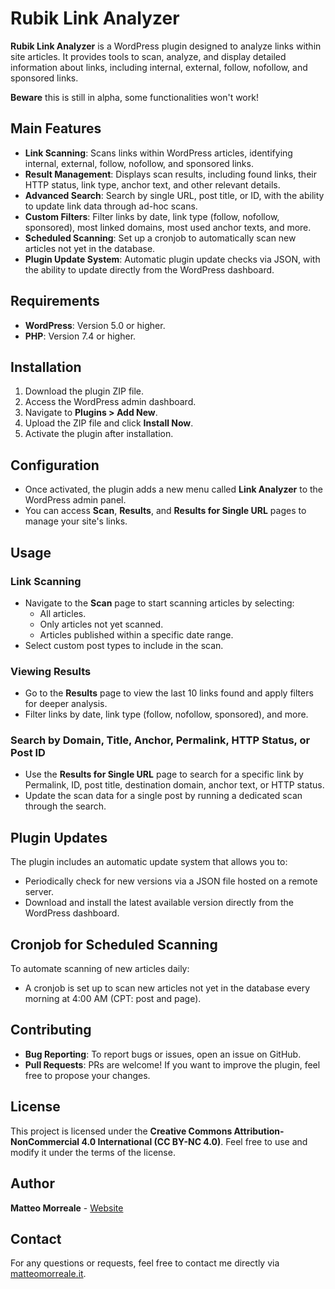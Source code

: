 # Rubik Link Analyzer

**Rubik Link Analyzer** is a WordPress plugin designed to analyze links within site articles. It provides tools to scan, analyze, and display detailed information about links, including internal, external, follow, nofollow, and sponsored links.

**Beware** this is still in alpha, some functionalities won't work!

## Main Features

- **Link Scanning**: Scans links within WordPress articles, identifying internal, external, follow, nofollow, and sponsored links.
- **Result Management**: Displays scan results, including found links, their HTTP status, link type, anchor text, and other relevant details.
- **Advanced Search**: Search by single URL, post title, or ID, with the ability to update link data through ad-hoc scans.
- **Custom Filters**: Filter links by date, link type (follow, nofollow, sponsored), most linked domains, most used anchor texts, and more.
- **Scheduled Scanning**: Set up a cronjob to automatically scan new articles not yet in the database.
- **Plugin Update System**: Automatic plugin update checks via JSON, with the ability to update directly from the WordPress dashboard.

## Requirements

- **WordPress**: Version 5.0 or higher.
- **PHP**: Version 7.4 or higher.

## Installation

1. Download the plugin ZIP file.
2. Access the WordPress admin dashboard.
3. Navigate to **Plugins > Add New**.
4. Upload the ZIP file and click **Install Now**.
5. Activate the plugin after installation.

## Configuration

- Once activated, the plugin adds a new menu called **Link Analyzer** to the WordPress admin panel.
- You can access **Scan**, **Results**, and **Results for Single URL** pages to manage your site's links.

## Usage

### Link Scanning
- Navigate to the **Scan** page to start scanning articles by selecting:
  - All articles.
  - Only articles not yet scanned.
  - Articles published within a specific date range.
- Select custom post types to include in the scan.

### Viewing Results
- Go to the **Results** page to view the last 10 links found and apply filters for deeper analysis.
- Filter links by date, link type (follow, nofollow, sponsored), and more.

### Search by Domain, Title, Anchor, Permalink, HTTP Status, or Post ID
- Use the **Results for Single URL** page to search for a specific link by Permalink, ID, post title, destination domain, anchor text, or HTTP status.
- Update the scan data for a single post by running a dedicated scan through the search.

## Plugin Updates

The plugin includes an automatic update system that allows you to:
- Periodically check for new versions via a JSON file hosted on a remote server.
- Download and install the latest available version directly from the WordPress dashboard.

## Cronjob for Scheduled Scanning

To automate scanning of new articles daily:
- A cronjob is set up to scan new articles not yet in the database every morning at 4:00 AM (CPT: post and page).

## Contributing

- **Bug Reporting**: To report bugs or issues, open an issue on GitHub.
- **Pull Requests**: PRs are welcome! If you want to improve the plugin, feel free to propose your changes.

## License

This project is licensed under the **Creative Commons Attribution-NonCommercial 4.0 International (CC BY-NC 4.0)**. Feel free to use and modify it under the terms of the license.

## Author

**Matteo Morreale** - [Website](https://matteomorreale.it)

## Contact

For any questions or requests, feel free to contact me directly via [matteomorreale.it](https://matteomorreale.it).
